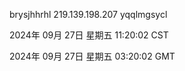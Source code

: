brysjhhrhl 219.139.198.207 yqqlmgsycl

2024年 09月 27日 星期五 11:20:02 CST

2024年 09月 27日 星期五 03:20:02 GMT
